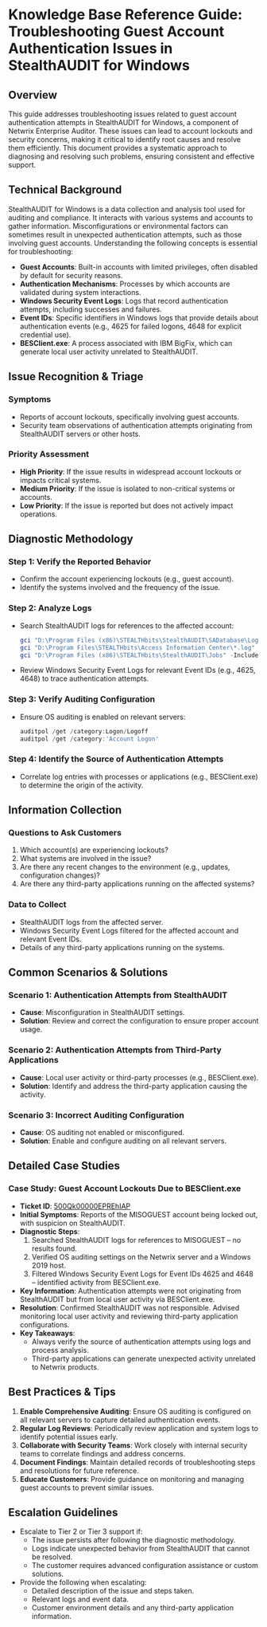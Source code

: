 # Knowledge Base Reference Guide: Troubleshooting Guest Account Authentication Issues in StealthAUDIT for Windows

## Overview
This guide addresses troubleshooting issues related to guest account authentication attempts in StealthAUDIT for Windows, a component of Netwrix Enterprise Auditor. These issues can lead to account lockouts and security concerns, making it critical to identify root causes and resolve them efficiently. This document provides a systematic approach to diagnosing and resolving such problems, ensuring consistent and effective support.

## Technical Background
StealthAUDIT for Windows is a data collection and analysis tool used for auditing and compliance. It interacts with various systems and accounts to gather information. Misconfigurations or environmental factors can sometimes result in unexpected authentication attempts, such as those involving guest accounts. Understanding the following concepts is essential for troubleshooting:

- **Guest Accounts**: Built-in accounts with limited privileges, often disabled by default for security reasons.
- **Authentication Mechanisms**: Processes by which accounts are validated during system interactions.
- **Windows Security Event Logs**: Logs that record authentication attempts, including successes and failures.
- **Event IDs**: Specific identifiers in Windows logs that provide details about authentication events (e.g., 4625 for failed logons, 4648 for explicit credential use).
- **BESClient.exe**: A process associated with IBM BigFix, which can generate local user activity unrelated to StealthAUDIT.

## Issue Recognition & Triage
### Symptoms
- Reports of account lockouts, specifically involving guest accounts.
- Security team observations of authentication attempts originating from StealthAUDIT servers or other hosts.

### Priority Assessment
- **High Priority**: If the issue results in widespread account lockouts or impacts critical systems.
- **Medium Priority**: If the issue is isolated to non-critical systems or accounts.
- **Low Priority**: If the issue is reported but does not actively impact operations.

## Diagnostic Methodology
### Step 1: Verify the Reported Behavior
- Confirm the account experiencing lockouts (e.g., guest account).
- Identify the systems involved and the frequency of the issue.

### Step 2: Analyze Logs
- Search StealthAUDIT logs for references to the affected account:
  ```powershell
  gci "D:\Program Files (x86)\STEALTHbits\StealthAUDIT\SADatabase\Logs\*.log" -Recurse | Select-String <AccountName>
  gci "D:\Program Files\STEALTHbits\Access Information Center\*.log" -Recurse | Select-String <AccountName>
  gci "D:\Program Files (x86)\STEALTHbits\StealthAUDIT\Jobs" -Include ConnectStatus.csv -Recurse | Select-String <AccountName>
  ```
- Review Windows Security Event Logs for relevant Event IDs (e.g., 4625, 4648) to trace authentication attempts.

### Step 3: Verify Auditing Configuration
- Ensure OS auditing is enabled on relevant servers:
  ```powershell
  auditpol /get /category:Logon/Logoff
  auditpol /get /category:'Account Logon'
  ```

### Step 4: Identify the Source of Authentication Attempts
- Correlate log entries with processes or applications (e.g., BESClient.exe) to determine the origin of the activity.

## Information Collection
### Questions to Ask Customers
1. Which account(s) are experiencing lockouts?
2. What systems are involved in the issue?
3. Are there any recent changes to the environment (e.g., updates, configuration changes)?
4. Are there any third-party applications running on the affected systems?

### Data to Collect
- StealthAUDIT logs from the affected server.
- Windows Security Event Logs filtered for the affected account and relevant Event IDs.
- Details of any third-party applications running on the systems.

## Common Scenarios & Solutions
### Scenario 1: Authentication Attempts from StealthAUDIT
- **Cause**: Misconfiguration in StealthAUDIT settings.
- **Solution**: Review and correct the configuration to ensure proper account usage.

### Scenario 2: Authentication Attempts from Third-Party Applications
- **Cause**: Local user activity or third-party processes (e.g., BESClient.exe).
- **Solution**: Identify and address the third-party application causing the activity.

### Scenario 3: Incorrect Auditing Configuration
- **Cause**: OS auditing not enabled or misconfigured.
- **Solution**: Enable and configure auditing on all relevant servers.

## Detailed Case Studies
### Case Study: Guest Account Lockouts Due to BESClient.exe
- **Ticket ID**: [500Qk00000EPREhIAP](https://nwxcorp.lightning.force.com/lightning/r/Case/500Qk00000EPREhIAP/view)
- **Initial Symptoms**: Reports of the MISOGUEST account being locked out, with suspicion on StealthAUDIT.
- **Diagnostic Steps**:
  1. Searched StealthAUDIT logs for references to MISOGUEST – no results found.
  2. Verified OS auditing settings on the Netwrix server and a Windows 2019 host.
  3. Filtered Windows Security Event Logs for Event IDs 4625 and 4648 – identified activity from BESClient.exe.
- **Key Information**: Authentication attempts were not originating from StealthAUDIT but from local user activity via BESClient.exe.
- **Resolution**: Confirmed StealthAUDIT was not responsible. Advised monitoring local user activity and reviewing third-party application configurations.
- **Key Takeaways**:
  - Always verify the source of authentication attempts using logs and process analysis.
  - Third-party applications can generate unexpected activity unrelated to Netwrix products.

## Best Practices & Tips
1. **Enable Comprehensive Auditing**: Ensure OS auditing is configured on all relevant servers to capture detailed authentication events.
2. **Regular Log Reviews**: Periodically review application and system logs to identify potential issues early.
3. **Collaborate with Security Teams**: Work closely with internal security teams to correlate findings and address concerns.
4. **Document Findings**: Maintain detailed records of troubleshooting steps and resolutions for future reference.
5. **Educate Customers**: Provide guidance on monitoring and managing guest accounts to prevent similar issues.

## Escalation Guidelines
- Escalate to Tier 2 or Tier 3 support if:
  - The issue persists after following the diagnostic methodology.
  - Logs indicate unexpected behavior from StealthAUDIT that cannot be resolved.
  - The customer requires advanced configuration assistance or custom solutions.
- Provide the following when escalating:
  - Detailed description of the issue and steps taken.
  - Relevant logs and event data.
  - Customer environment details and any third-party application information.